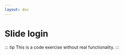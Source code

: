```yaml
---
layout: doc
---
```


<script setup>
import SlideLogin from '../../modules/practice/slide-login/index.vue'
</script>

# Slide login

::: tip
This is a code exercise without real functionality.
:::

<SlideLogin></SlideLogin>
<!-- <iframe src="/practice/slide-login/index.html?where=yuanyq" width="100%" height="420px" style="border: none;"></iframe> -->
